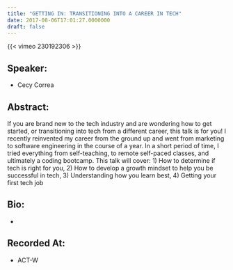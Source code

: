 ```yaml
---
title: "GETTING IN: TRANSITIONING INTO A CAREER IN TECH"
date: 2017-08-06T17:01:27.0000000
draft: false
---
```


{{< vimeo 230192306 >}}

## Speaker:

 - Cecy Correa

## Abstract:

<p>If you are brand new to the tech industry and are wondering how to get started, or transitioning into tech from a different career, this talk is for you!
I recently reinvented my career from the ground up and went from marketing to software engineering in the course of a year. In a short period of time, I tried everything from self-teaching, to remote self-paced classes, and ultimately a coding bootcamp. This talk will cover: 1) How to determine if tech is right for you, 2) How to develop a growth mindset to help you be successful in tech, 3) Understanding how you learn best, 4) Getting your first tech job</p>

## Bio:

 - 

## Recorded At:

 - ACT-W

